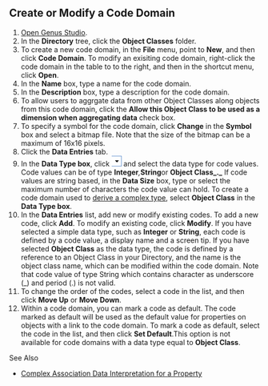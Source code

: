 ## Create or Modify a Code Domain

1.  [Open Genus Studio](../genus-studio-basics/how-to-open-genus-studio.md).
2.  In the **Directory** tree, click the **Object Classes** folder.
3.  To create a new code domain, in the **File** menu, point to **New**, and then click **Code Domain**. To modify an exisiting code domain, right-click the code domain in the table to to the right, and then in the shortcut menu, click **Open**.
4.  In the **Name** box, type a name for the code domain.
5.  In the **Description** box, type a description for the code domain.
6.  To allow users to aggrgate data from other Object Classes along objects from this code domain, click the **Allow this Object Class to be used as a dimension when aggregating data** check box.
7.  To specify a symbol for the code domain, click **Change** in the **Symbol** box and select a bitmap file. Note that the size of the bitmap can be a maximum of 16x16 pixels.
8.  Click the **Data Entries** tab.
9.  In the **Data Type box**, click ![ID483ACDE820AE4EBA.IDB4FDC443D49D46B2.png](media/ID483ACDE820AE4EBA.IDB4FDC443D49D46B2.png) and select the data type for code values. Code values can be of type **Integer**_,_**String**or **Object Class_._** If code values are string based, in the **Data Size** box, type or select the maximum number of characters the code value can hold. To create a code domain used to [derive a complex type](../forms/views/desktop-controls/tabular-controls/complex-association-data-interpretation-for-a-property.md "Complex Association Data Interpretation for a Property"), select **Object Class** in the **Data Type box**.
10.  In the **Data Entries** list, add new or modify existing codes. To add a new code, click **Add**. To modify an existing code, click **Modify**. If you have selected a simple data type, such as **Integer** or **String**, each code is defined by a code value, a display name and a screen tip. If you have selected **Object Class** as the data type, the code is defined by a reference to an Object Class in your Directory, and the name is the object class name, which can be modified within the code domain. Note that code value of type String which contains character as underscore (_) and period (.) is not valid.
11.  To change the order of the codes, select a code in the list, and then click **Move Up** or **Move Down**.
12.  Within a code domain, you can mark a code as default. The code marked as default will be used as the default value for properties on objects with a link to the code domain. To mark a code as default, select the code in the list, and then click **Set Default**.This option is not available for code domains with a data type equal to **Object Class**.

See Also

*   [Complex Association Data Interpretation for a Property](../forms/views/desktop-controls/tabular-controls/complex-association-data-interpretation-for-a-property.md)